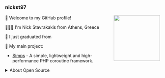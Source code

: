 
### nickst97

<img src="https://cdn.jsdelivr.net/gh/sy-records/staticfile@master/images/202007/huaji.gif" align="right" height="150">


🎉 Welcome to my GitHub profile!

👨🏻‍💻 I'm Nick Stavrakakis from Athens, Greece

🌱 I just graduated from 

🚀 My main project:

- [Simps](https://github.com/simple-swoole/simps) - A simple, lightweight and high-performance PHP coroutine framework.

<details>
<summary>About Open Source </summary>


⚙️ I also participated in maintaining some open source projects:

- [docsify](https://github.com/docsifyjs/docsify) - A magical documentation site generator.
- [Hyperf](https://github.com/hyperf/hyperf) - A coroutine framework that focuses on hyperspeed and flexibility. Building microservice or middleware with ease.
</details>
